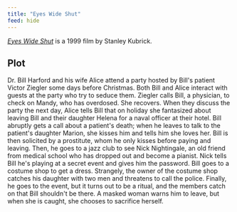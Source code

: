 ```yaml
---
title: "Eyes Wide Shut"
feed: hide
---
```


_[Eyes Wide Shut](https://www.imdb.com/title/tt0120663/?ref_=nv_sr_srsg_0)_ is a 1999 film by Stanley Kubrick. 

## Plot

Dr. Bill Harford and his wife Alice attend a party hosted by Bill's patient Victor Ziegler some days before Christmas. Both Bill and Alice interact with guests at the party who try to seduce them. Ziegler calls Bill, a physician, to check on Mandy, who has overdosed. She recovers. When they discuss the party the next day, Alice tells Bill that on holiday she fantasized about leaving Bill and their daughter Helena for a naval officer at their hotel. Bill abruptly gets a call about a patient's death; when he leaves to talk to the patient's daughter Marion, she kisses him and tells him she loves her. Bill is then solicited by a prostitute, whom he only kisses before paying and leaving. Then, he goes to a jazz club to see Nick Nightingale, an old friend from medical school who has dropped out and become a pianist. Nick tells Bill he's playing at a secret event and gives him the password. Bill goes to a costume shop to get a dress. Strangely, the owner of the costume shop catches his daughter with two men and threatens to call the police. Finally, he goes to the event, but it turns out to be a ritual, and the members catch on that Bill shouldn't be there. A masked woman warns him to leave, but when she is caught, she chooses to sacrifice herself.

<!-- TODO -->

